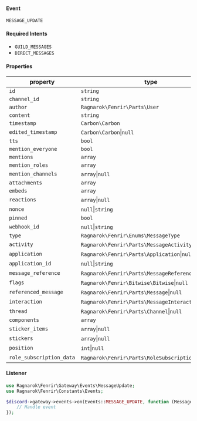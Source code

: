 #### Event
`MESSAGE_UPDATE`

#### Required Intents
- `GUILD_MESSAGES`
- `DIRECT_MESSAGES`

#### Properties
|property|type|
|--------|----|
|`id`|`string`|
|`channel_id`|`string`|
|`author`|`Ragnarok\Fenrir\Parts\User`|
|`content`|`string`|
|`timestamp`|`Carbon\Carbon`|
|`edited_timestamp`|`Carbon\Carbon`&#124;`null`|
|`tts`|`bool`|
|`mention_everyone`|`bool`|
|`mentions`|`array`|
|`mention_roles`|`array`|
|`mention_channels`|`array`&#124;`null`|
|`attachments`|`array`|
|`embeds`|`array`|
|`reactions`|`array`&#124;`null`|
|`nonce`|`null`&#124;`string`|
|`pinned`|`bool`|
|`webhook_id`|`null`&#124;`string`|
|`type`|`Ragnarok\Fenrir\Enums\MessageType`|
|`activity`|`Ragnarok\Fenrir\Parts\MessageActivity`&#124;`null`|
|`application`|`Ragnarok\Fenrir\Parts\Application`&#124;`null`|
|`application_id`|`null`&#124;`string`|
|`message_reference`|`Ragnarok\Fenrir\Parts\MessageReference`&#124;`null`|
|`flags`|`Ragnarok\Fenrir\Bitwise\Bitwise`&#124;`null`|
|`referenced_message`|`Ragnarok\Fenrir\Parts\Message`&#124;`null`|
|`interaction`|`Ragnarok\Fenrir\Parts\MessageInteraction`&#124;`null`|
|`thread`|`Ragnarok\Fenrir\Parts\Channel`&#124;`null`|
|`components`|`array`|
|`sticker_items`|`array`&#124;`null`|
|`stickers`|`array`&#124;`null`|
|`position`|`int`&#124;`null`|
|`role_subscription_data`|`Ragnarok\Fenrir\Parts\RoleSubscriptionData`&#124;`null`|

#### Listener
```php
use Ragnarok\Fenrir\Gateway\Events\MessageUpdate;
use Ragnarok\Fenrir\Constants\Events;

$discord->gateway->events->on(Events::MESSAGE_UPDATE, function (MessageUpdate $event) {
    // Handle event
});
```
